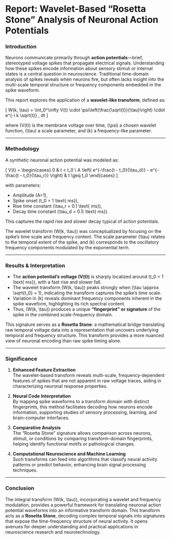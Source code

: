 # Report: Wavelet-Based “Rosetta Stone” Analysis of Neuronal Action Potentials

### Introduction

Neurons communicate primarily through **action potentials**—brief, stereotyped voltage spikes that propagate electrical signals. Understanding how these spikes encode information about sensory stimuli or internal states is a central question in neuroscience. Traditional time-domain analysis of spikes reveals when neurons fire, but often lacks insight into the multi-scale temporal structure or frequency components embedded in the spike waveform.

This report explores the application of a **wavelet-like transform**, defined as:

\[
W(k, \tau) = \int_0^\infty V(t) \cdot \psi\left(\frac{\sqrt{t}}{\tau}\right) \cdot e^{-i k \sqrt{t}} \, dt
\]

where \(V(t)\) is the membrane voltage over time, \(\psi\) a chosen wavelet function, \(\tau\) a scale parameter, and \(k\) a frequency-like parameter.

---

### Methodology

A synthetic neuronal action potential was modeled as:

\[
V(t) = 
\begin{cases}
0 & t < t_0 \\
A \left( e^{-\frac{t - t_0}{\tau_d}} - e^{-\frac{t - t_0}{\tau_r}} \right) & t \geq t_0
\end{cases}
\]

with parameters:

- Amplitude \(A=1\),
- Spike onset \(t_0 = 1 \text{ ms}\),
- Rise time constant \(\tau_r = 0.1 \text{ ms}\),
- Decay time constant \(\tau_d = 0.5 \text{ ms}\).

This captures the rapid rise and slower decay typical of action potentials.

The wavelet transform \(W(k, \tau)\) was conceptualized by focusing on the spike’s time scale and frequency content. The scale parameter \(\tau\) relates to the temporal extent of the spike, and \(k\) corresponds to the oscillatory frequency components modulated by the exponential term.

---

### Results & Interpretation

- The **action potential’s voltage \(V(t)\)** is sharply localized around \(t_0 = 1 \text{ ms}\), with a fast rise and slower fall.
- The wavelet transform \(W(k, \tau)\) peaks strongly when \(\tau \approx \sqrt{t_0} = 1\), indicating the transform captures the spike’s time scale.
- Variation in \(k\) reveals dominant frequency components inherent in the spike waveform, highlighting its rich spectral content.
- Thus, \(W(k, \tau)\) produces a unique **“fingerprint” or signature** of the spike in the combined scale-frequency domain.
  
This signature serves as a **Rosetta Stone**: a mathematical bridge translating raw temporal voltage data into a representation that uncovers underlying temporal and frequency structure. This transform provides a more nuanced view of neuronal encoding than raw spike timing alone.

---

### Significance

1. **Enhanced Feature Extraction**  
   The wavelet-based transform reveals multi-scale, frequency-dependent features of spikes that are not apparent in raw voltage traces, aiding in characterizing neuronal response properties.

2. **Neural Code Interpretation**  
   By mapping spike waveforms to a transform domain with distinct fingerprints, this method facilitates decoding how neurons encode information, supporting studies of sensory processing, learning, and brain-computer interfaces.

3. **Comparative Analysis**  
   The “Rosetta Stone” signature allows comparison across neurons, stimuli, or conditions by comparing transform-domain fingerprints, helping identify functional motifs or pathological changes.

4. **Computational Neuroscience and Machine Learning**  
   Such transforms can feed into algorithms that classify neural activity patterns or predict behavior, enhancing brain signal processing techniques.

---

### Conclusion

The integral transform \(W(k, \tau)\), incorporating a wavelet and frequency modulation, provides a powerful framework for translating neuronal action potential waveforms into an informative transform domain. This transform acts as a **Rosetta Stone**, decoding complex temporal signals into signatures that expose the time-frequency structure of neural activity. It opens avenues for deeper understanding and practical applications in neuroscience research and neurotechnology.
